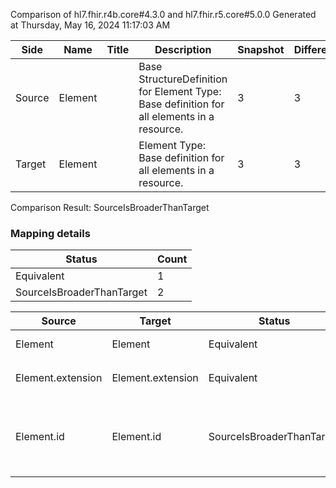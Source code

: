 Comparison of hl7.fhir.r4b.core#4.3.0 and hl7.fhir.r5.core#5.0.0
Generated at Thursday, May 16, 2024 11:17:03 AM

| Side | Name | Title | Description | Snapshot | Differential |
| --- | --- | --- | --- | --- | --- |
| Source | Element |  | Base StructureDefinition for Element Type: Base definition for all elements in a resource. | 3 | 3 |
| Target | Element |  | Element Type: Base definition for all elements in a resource. | 3 | 3 |


Comparison Result: SourceIsBroaderThanTarget


### Mapping details

| Status | Count |
| ------ | ----- |
Equivalent | 1 |
SourceIsBroaderThanTarget | 2 |


| Source | Target | Status | Message |
| ------ | ------ | ------ | ------- |
| Element | Element | Equivalent | R4B `Element` maps as Equivalent to R5 `Element` |
| Element.extension | Element.extension | Equivalent | R4B `Element.extension` maps as Equivalent to R5 `Element.extension` |
| Element.id | Element.id | SourceIsBroaderThanTarget | R4B `Element.id` maps as SourceIsBroaderThanTarget to R5 `Element.id` - id has change due to type change: R4B id id has no equivalent or mapped type in R5 id |

